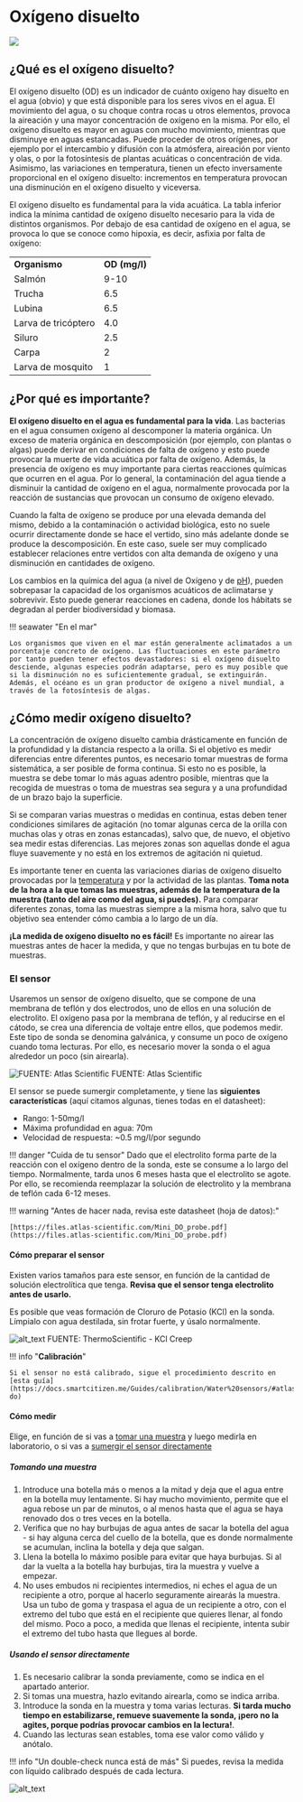 # Oxígeno disuelto

![](/assets/images/education/es/OD.jpg)

## ¿Qué es el oxígeno disuelto?

El oxígeno disuelto (OD) es un indicador de cuánto oxígeno hay disuelto en el agua (obvio) y que está disponible para los seres vivos en el agua. El movimiento del agua, o su choque contra rocas u otros elementos, provoca la aireación y una mayor concentración de oxígeno en la misma. Por ello, el oxígeno disuelto es mayor en aguas con mucho movimiento, mientras que disminuye en aguas estancadas. Puede proceder de otros orígenes, por ejemplo por el intercambio y difusión con la atmósfera, aireación por viento y olas, o por la fotosíntesis de plantas acuáticas o concentración de vida. Asimismo, las variaciones en temperatura, tienen un efecto inversamente proporcional en el oxígeno disuelto: incrementos en temperatura provocan una disminución en el oxígeno disuelto y viceversa.

El oxígeno disuelto es fundamental para la vida acuática. La tabla inferior indica la mínima cantidad de oxígeno disuelto necesario para la vida de distintos organismos. Por debajo de esa cantidad de oxígeno en el agua, se provoca lo que se conoce como hipoxia,  es decir, asfixia por falta de oxígeno:

<table>
  <tr>
   <td><strong>Organismo</strong>
   </td>
   <td><strong>OD (mg/l)</strong>
   </td>
  </tr>
  <tr>
   <td>Salmón
   </td>
   <td>9-10
   </td>
  </tr>
  <tr>
   <td>Trucha
   </td>
   <td>6.5
   </td>
  </tr>
  <tr>
   <td>Lubina
   </td>
   <td>6.5
   </td>
  </tr>
  <tr>
   <td>Larva de tricóptero
   </td>
   <td>4.0
   </td>
  </tr>
  <tr>
   <td>Siluro
   </td>
   <td>2.5
   </td>
  </tr>
  <tr>
   <td>Carpa
   </td>
   <td>2
   </td>
  </tr>
  <tr>
   <td>Larva de mosquito
   </td>
   <td>1
   </td>
  </tr>
</table>

## ¿Por qué es importante?

**El oxígeno disuelto en el agua es fundamental para la vida**. Las bacterias en el agua consumen oxígeno al descomponer la materia orgánica. Un exceso de materia orgánica en descomposición (por ejemplo, con plantas o algas) puede derivar en condiciones de falta de oxígeno y esto puede provocar la muerte de vida acuática por falta de oxígeno. Además, la presencia de oxígeno es muy importante para ciertas reacciones químicas que ocurren en el agua. Por lo general, la contaminación del agua tiende a disminuir la cantidad de oxígeno en el agua, normalmente provocada por la reacción de sustancias que provocan un consumo de oxígeno elevado.

Cuando la falta de oxígeno se produce por una elevada demanda del mismo, debido a la contaminación o actividad biológica, esto no suele ocurrir directamente donde se hace el vertido, sino más adelante donde se produce la descomposición. En este caso, suele ser muy complicado establecer relaciones entre vertidos con alta demanda de oxígeno y una disminución en cantidades de oxígeno.

Los cambios en la química del agua (a nivel de Oxígeno y de [pH](../pH)), pueden sobrepasar la capacidad de los organismos acuáticos de aclimatarse y sobrevivir. Esto puede generar reacciones en cadena, donde los hábitats se degradan al perder biodiversidad y biomasa.

!!! seawater "En el mar"

    Los organismos que viven en el mar están generalmente aclimatados a un porcentaje concreto de oxígeno. Las fluctuaciones en este parámetro por tanto pueden tener efectos devastadores: si el oxígeno disuelto desciende, algunas especies podrán adaptarse, pero es muy posible que si la disminución no es suficientemente gradual, se extinguirán. Además, el océano es un gran productor de oxígeno a nivel mundial, a través de la fotosíntesis de algas.

## ¿Cómo medir oxígeno disuelto?

La concentración de oxígeno disuelto cambia drásticamente en función de la profundidad y la distancia respecto a la orilla. Si el objetivo es medir diferencias entre diferentes puntos, es necesario tomar muestras de forma sistemática, a ser posible de forma continua. Si esto no es posible, la muestra se debe tomar lo más aguas adentro posible, mientras que la recogida de muestras o toma de muestras sea segura y a una profundidad de un brazo bajo la superficie.

Si se comparan varias muestras o medidas en continua, estas deben tener condiciones similares de agitación (no tomar algunas cerca de la orilla con muchas olas y otras en zonas estancadas), salvo que, de nuevo, el objetivo sea medir estas diferencias. Las mejores zonas son aquellas donde el agua fluye suavemente y no está en los extremos de agitación ni quietud.

Es importante tener en cuenta las variaciones diarias de oxígeno disuelto provocadas por la [temperatura](../T) y por la actividad de las plantas. **Toma nota de la hora a la que tomas las muestras, además de la temperatura de la muestra (tanto del aire como del agua, si puedes).** Para comparar diferentes zonas, toma las muestras siempre a la misma hora, salvo que tu objetivo sea entender cómo cambia a lo largo de un día.

**¡La medida de oxígeno disuelto no es fácil!** Es importante no airear las muestras antes de hacer la medida, y que no tengas burbujas en tu bote de muestras. 

### El sensor

Usaremos un sensor de oxígeno disuelto, que se compone de una membrana de teflón y dos electrodos, uno de ellos en una solución de electrolito. El oxígeno pasa por la membrana de teflón, y  al reducirse en el cátodo, se crea una diferencia de voltaje entre ellos, que podemos medir. Este tipo de sonda se denomina galvánica, y consume un poco de oxígeno cuando toma lecturas. Por ello, es necesario mover la sonda o el agua alrededor un poco (sin airearla). 

![](/assets/images/education/es/DO_Sensor.png "FUENTE: Atlas Scientific")
FUENTE: Atlas Scientific

El sensor se puede sumergir completamente, y tiene las **siguientes características** (aquí citamos algunas, tienes todas en el datasheet):

* Rango: 1-50mg/l
* Máxima profundidad en agua: 70m
* Velocidad de respuesta: ~0.5 mg/l/por segundo

!!! danger "Cuida de tu sensor"
    Dado que el electrolito forma parte de la reacción con el oxígeno dentro de la sonda, este se consume a lo largo del tiempo. Normalmente, tarda unos 6 meses hasta que el electrolito se agote. Por ello, se recomienda reemplazar la solución de electrolito y la membrana de teflón cada 6-12 meses.

!!! warning "Antes de hacer nada, revisa este datasheet (hoja de datos):"

    [https://files.atlas-scientific.com/Mini_DO_probe.pdf](https://files.atlas-scientific.com/Mini_DO_probe.pdf)

#### Cómo preparar el sensor

Existen varios tamaños para este sensor, en función de la cantidad de solución electrolítica que tenga. **Revisa que el sensor tenga electrolito antes de usarlo.**

Es posible que veas formación de Cloruro de Potasio (KCl) en la sonda. Límpialo con agua destilada, sin frotar fuerte, y úsalo normalmente.

![alt_text](/assets/images/education/es/creep.png "FUENTE: ThermoScientific - KCl Creep")
FUENTE: ThermoScientific - KCl Creep

!!! info "**Calibración**"

    Si el sensor no está calibrado, sigue el procedimiento descrito en [esta guía](https://docs.smartcitizen.me/Guides/calibration/Water%20sensors/#atlas-do)


#### Cómo medir

Elige, en función de si vas a [tomar una muestra](#tomando-una-muestra) y luego medirla en laboratorio, o si vas a [sumergir el sensor directamente](#usando-el-sensor-directamente)

##### Tomando una muestra

1. Introduce una botella más o menos a la mitad y deja que el agua entre en la botella muy lentamente. Si hay mucho movimiento, permite que el agua rebose un par de minutos, o al menos hasta que el agua se haya renovado dos o tres veces en la botella.
2. Verifica que no hay burbujas de agua antes de sacar la botella del agua -  si hay alguna cerca del cuello de la botella, que es donde normalmente se acumulan, inclina la botella y deja que salgan.
3. Llena la botella lo máximo posible para evitar que haya burbujas. Si al dar la vuelta a la botella hay burbujas, tira la muestra y vuelve a empezar.
4. No uses embudos ni recipientes intermedios, ni eches el agua de un recipiente a otro, porque al hacerlo seguramente airearás la muestra. Usa un tubo de goma y traspasa el agua de un recipiente a otro, con el extremo del tubo que está en el recipiente que quieres llenar, al fondo del mismo. Poco a poco, a medida que llenas el recipiente, intenta subir el extremo del tubo hasta que llegues al borde.

##### Usando el sensor directamente

1. Es necesario calibrar la sonda previamente, como se indica en el apartado anterior.
2. Si tomas una muestra, hazlo evitando airearla, como se indica arriba.
3. Introduce la sonda en la muestra y toma varias lecturas. **Si tarda mucho tiempo en estabilizarse, remueve suavemente la sonda, ¡pero no la agites, porque podrías provocar cambios en la lectura!**.
4. Cuando las lecturas sean estables, toma ese valor como válido y anótalo. 

!!! info "Un double-check nunca está de más"
    Si puedes, revisa la medida con líquido calibrado después de cada lectura.

![alt_text](/assets/images/education/es/do_method.png "Cómo medir en aguas turbulentas")


